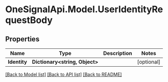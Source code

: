 # OneSignalApi.Model.UserIdentityRequestBody

## Properties

Name | Type | Description | Notes
------------ | ------------- | ------------- | -------------
**Identity** | **Dictionary&lt;string, Object&gt;** |  | [optional] 

[[Back to Model list]](../README.md#documentation-for-models) [[Back to API list]](../README.md#documentation-for-api-endpoints) [[Back to README]](../README.md)

